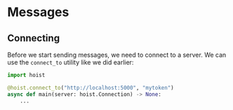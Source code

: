 # Messages

## Connecting

Before we start sending messages, we need to connect to a server. We can use the `connect_to` utility like we did earlier:

```py
import hoist

@hoist.connect_to("http://localhost:5000", "mytoken")
async def main(server: hoist.Connection) -> None:
    ...
```
